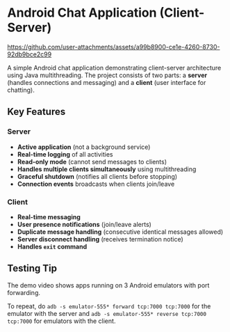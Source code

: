 # Android Chat Application (Client-Server)




https://github.com/user-attachments/assets/a99b8900-ce1e-4260-8730-92db9bce2c99




A simple Android chat application demonstrating client-server architecture using Java multithreading. The project consists of two parts: a **server** (handles connections and messaging) and a **client** (user interface for chatting).

## Key Features

### Server
- **Active application** (not a background service)
- **Real-time logging** of all activities
- **Read-only mode** (cannot send messages to clients)
- **Handles multiple clients simultaneously** using multithreading
- **Graceful shutdown** (notifies all clients before stopping)
- **Connection events** broadcasts when clients join/leave

### Client
- **Real-time messaging**
- **User presence notifications** (join/leave alerts)
- **Duplicate message handling** (consecutive identical messages allowed)
- **Server disconnect handling** (receives termination notice)
- **Handles `exit` command**

## Testing Tip
The demo video shows apps running on 3 Android emulators with port forwarding.

To repeat, do 
`adb -s emulator-555* forward tcp:7000 tcp:7000` 
for the emulator with the server and 
`adb -s emulator-555* reverse tcp:7000 tcp:7000` 
for emulators with the client.

